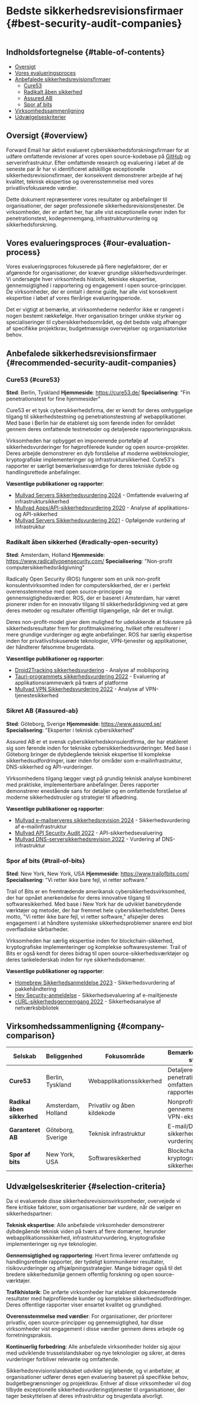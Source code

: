 # Bedste sikkerhedsrevisionsfirmaer {#best-security-audit-companies}

<img loading="lazy" src="/img/articles/security-audit.webp" alt="" class="rounded-lg" />

## Indholdsfortegnelse {#table-of-contents}

* [Oversigt](#overview)
* [Vores evalueringsproces](#our-evaluation-process)
* [Anbefalede sikkerhedsrevisionsfirmaer](#recommended-security-audit-companies)
  * [Cure53](#cure53)
  * [Radikalt åben sikkerhed](#radically-open-security)
  * [Assured AB](#assured-ab)
  * [Spor af bits](#trail-of-bits)
* [Virksomhedssammenligning](#company-comparison)
* [Udvælgelseskriterier](#selection-criteria)

## Oversigt {#overview}

Forward Email har aktivt evalueret cybersikkerhedsforskningsfirmaer for at udføre omfattende revisioner af vores open source-kodebase på [GitHub](https://github.com/forwardemail) og serverinfrastruktur. Efter omfattende research og evaluering i løbet af de seneste par år har vi identificeret adskillige exceptionelle sikkerhedsrevisionsfirmaer, der konsekvent demonstrerer arbejde af høj kvalitet, teknisk ekspertise og overensstemmelse med vores privatlivsfokuserede værdier.

Dette dokument repræsenterer vores resultater og anbefalinger til organisationer, der søger professionelle sikkerhedsrevisionstjenester. De virksomheder, der er anført her, har alle vist exceptionelle evner inden for penetrationstest, kodegennemgang, infrastrukturvurdering og sikkerhedsforskning.

## Vores evalueringsproces {#our-evaluation-process}

Vores evalueringsproces fokuserede på flere nøglefaktorer, der er afgørende for organisationer, der kræver grundige sikkerhedsvurderinger. Vi undersøgte hver virksomheds historik, tekniske ekspertise, gennemsigtighed i rapportering og engagement i open source-principper. De virksomheder, der er omtalt i denne guide, har alle vist konsekvent ekspertise i løbet af vores flerårige evalueringsperiode.

Det er vigtigt at bemærke, at virksomhederne nedenfor ikke er rangeret i nogen bestemt rækkefølge. Hver organisation bringer unikke styrker og specialiseringer til cybersikkerhedsområdet, og det bedste valg afhænger af specifikke projektkrav, budgetmæssige overvejelser og organisatoriske behov.

## Anbefalede sikkerhedsrevisionsfirmaer {#recommended-security-audit-companies}

### Cure53 {#cure53}

**Sted**: Berlin, Tyskland
**Hjemmeside**: <https://cure53.de/>
**Specialisering**: "Fin penetrationstest for fine hjemmesider"

Cure53 er et tysk cybersikkerhedsfirma, der er kendt for deres omhyggelige tilgang til sikkerhedstestning og penetrationstestning af webapplikationer. Med base i Berlin har de etableret sig som førende inden for området gennem deres omfattende testmetoder og detaljerede rapporteringspraksis.

Virksomheden har opbygget en imponerende portefølje af sikkerhedsvurderinger for højprofilerede kunder og open source-projekter. Deres arbejde demonstrerer en dyb forståelse af moderne webteknologier, kryptografiske implementeringer og infrastruktursikkerhed. Cure53's rapporter er særligt bemærkelsesværdige for deres tekniske dybde og handlingsrettede anbefalinger.

**Væsentlige publikationer og rapporter**:

* [Mullvad Servers Sikkerhedsvurdering 2024](https://cure53.de/pentest-report_mullvad\_2024\_v1.pdf) - Omfattende evaluering af infrastruktursikkerhed
* [Mullvad Apps/API-sikkerhedsvurdering 2020](https://cure53.de/pentest-report_mullvad\_2020\_v2.pdf) - Analyse af applikations- og API-sikkerhed
* [Mullvad Servers Sikkerhedsvurdering 2021](https://cure53.de/pentest-report_mullvad\_2021\_v1.pdf) - Opfølgende vurdering af infrastruktur

### Radikalt åben sikkerhed {#radically-open-security}

**Sted**: Amsterdam, Holland
**Hjemmeside**: <https://www.radicallyopensecurity.com/>
**Specialisering**: "Non-profit computersikkerhedsrådgivning"

Radically Open Security (ROS) fungerer som en unik non-profit konsulentvirksomhed inden for computersikkerhed, der er i perfekt overensstemmelse med open source-principper og gennemsigtighedsværdier. ROS, der er baseret i Amsterdam, har været pionerer inden for en innovativ tilgang til sikkerhedsrådgivning ved at gøre deres metoder og resultater offentligt tilgængelige, når det er muligt.

Deres non-profit-model giver dem mulighed for udelukkende at fokusere på sikkerhedsresultater frem for profitmaksimering, hvilket ofte resulterer i mere grundige vurderinger og ægte anbefalinger. ROS har særlig ekspertise inden for privatlivsfokuserede teknologier, VPN-tjenester og applikationer, der håndterer følsomme brugerdata.

**Væsentlige publikationer og rapporter**:

* [Droid2Tracking sikkerhedsvurdering](https://github.com/radicallyopensecurity/ros-website/blob/main/ros-public-reports/ROS%20-%20OnNet%20-%20OF-Droid2Tracking%20the%20Trackers%20-%202022.pdf) - Analyse af mobilsporing
* [Tauri-programmets sikkerhedsvurdering 2022](https://github.com/radicallyopensecurity/ros-website/blob/main/ros-public-reports/ROS%20-%20The%20Tauri%20Programme%20-2022.pdf) - Evaluering af applikationsrammeværk på tværs af platforme
* [Mullvad VPN Sikkerhedsvurdering 2022](https://github.com/radicallyopensecurity/ros-website/blob/main/ros-public-reports/ROS%20-%20Mullvad%20VPN%202022.pdf) - Analyse af VPN-tjenestesikkerhed

### Sikret AB {#assured-ab}

**Sted**: Göteborg, Sverige
**Hjemmeside**: <https://www.assured.se/>
**Specialisering**: "Eksperter i teknisk cybersikkerhed"

Assured AB er et svensk cybersikkerhedskonsulentfirma, der har etableret sig som førende inden for tekniske cybersikkerhedsvurderinger. Med base i Göteborg bringer de dybdegående teknisk ekspertise til komplekse sikkerhedsudfordringer, især inden for områder som e-mailinfrastruktur, DNS-sikkerhed og API-vurderinger.

Virksomhedens tilgang lægger vægt på grundig teknisk analyse kombineret med praktiske, implementerbare anbefalinger. Deres rapporter demonstrerer enestående sans for detaljer og en omfattende forståelse af moderne sikkerhedstrusler og strategier til afbødning.

**Væsentlige publikationer og rapporter**:

* [Mullvad e-mailserveres sikkerhedsrevision 2024](https://www.assured.se/publications/Assured_Mullvad_email_server_audit\_2024.pdf) - Sikkerhedsvurdering af e-mailinfrastruktur
* [Mullvad API Security Audit 2022](https://www.assured.se/publications/Assured_Mullvad_API_audit_report\_2022.pdf) - API-sikkerhedsevaluering
* [Mullvad DNS-serversikkerhedsrevision 2022](https://www.assured.se/publications/Assured_Mullvad_DNS_server_audit_report\_2022.pdf) - Vurdering af DNS-infrastruktur

### Spor af bits {#trail-of-bits}

**Sted**: New York, New York, USA
**Hjemmeside**: <https://www.trailofbits.com/>
**Specialisering**: "Vi retter ikke bare fejl, vi retter software."

Trail of Bits er en fremtrædende amerikansk cybersikkerhedsvirksomhed, der har opnået anerkendelse for deres innovative tilgang til softwaresikkerhed. Med base i New York har de udviklet banebrydende værktøjer og metoder, der har fremmet hele cybersikkerhedsfeltet. Deres motto, "Vi retter ikke bare fejl, vi retter software," afspejler deres engagement i at håndtere systemiske sikkerhedsproblemer snarere end blot overfladiske sårbarheder.

Virksomheden har særlig ekspertise inden for blockchain-sikkerhed, kryptografiske implementeringer og komplekse softwaresystemer. Trail of Bits er også kendt for deres bidrag til open source-sikkerhedsværktøjer og deres tankelederskab inden for nye sikkerhedsdomæner.

**Væsentlige publikationer og rapporter**:

* [Homebrew Sikkerhedsanmeldelse 2023](https://github.com/trailofbits/publications/blob/master/reviews/2023-08-28-homebrew-securityreview.pdf) - Sikkerhedsvurdering af pakkehåndtering
* [Hey Security-anmeldelse](https://github.com/trailofbits/publications/blob/master/reviews/Hey.pdf) - Sikkerhedsevaluering af e-mailtjeneste
* [cURL-sikkerhedsgennemgang 2022](https://github.com/trailofbits/publications/blob/master/reviews/2022-12-curl-securityreview.pdf) - Sikkerhedsanalyse af netværksbibliotek

## Virksomhedssammenligning {#company-comparison}

| Selskab | Beliggenhed | Fokusområde | Bemærkelsesværdige styrker | Offentlige rapporter |
| --------------------------- | ---------------------- | ------------------------ | ----------------------------------------------------- | -------------------------- |
| **Cure53** | Berlin, Tyskland | Webapplikationssikkerhed | Detaljeret penetrationstest, omfattende rapportering | 3+ Mullvad-vurderinger |
| **Radikal åben sikkerhed** | Amsterdam, Holland | Privatliv og åben kildekode | Nonprofitmodel, gennemsigtighed, VPN-ekspertise | Offentlig deling af metoder |
| **Garanteret AB** | Göteborg, Sverige | Teknisk infrastruktur | E-mail/DNS-sikkerhed, API-vurderinger | Specialiserede serverrevisioner |
| **Spor af bits** | New York, USA | Softwaresikkerhed | Blockchain, kryptografi, sikkerhedsværktøjer | Open source-bidrag |

## Udvælgelseskriterier {#selection-criteria}

Da vi evaluerede disse sikkerhedsrevisionsvirksomheder, overvejede vi flere kritiske faktorer, som organisationer bør vurdere, når de vælger en sikkerhedspartner:

**Teknisk ekspertise**: Alle anbefalede virksomheder demonstrerer dybdegående teknisk viden på tværs af flere domæner, herunder webapplikationssikkerhed, infrastrukturvurdering, kryptografiske implementeringer og nye teknologier.

**Gennemsigtighed og rapportering**: Hvert firma leverer omfattende og handlingsrettede rapporter, der tydeligt kommunikerer resultater, risikovurderinger og afhjælpningsstrategier. Mange bidrager også til det bredere sikkerhedsmiljø gennem offentlig forskning og open source-værktøjer.

**Trafikhistorik**: De anførte virksomheder har etableret dokumenterede resultater med højprofilerede kunder og komplekse sikkerhedsudfordringer. Deres offentlige rapporter viser ensartet kvalitet og grundighed.

**Overensstemmelse med værdier**: For organisationer, der prioriterer privatliv, open source-principper og gennemsigtighed, har disse virksomheder vist engagement i disse værdier gennem deres arbejde og forretningspraksis.

**Kontinuerlig forbedring**: Alle anbefalede virksomheder holder sig ajour med udviklende trusselslandskaber og nye teknologier og sikrer, at deres vurderinger forbliver relevante og omfattende.

Sikkerhedsrevisionslandskabet udvikler sig løbende, og vi anbefaler, at organisationer udfører deres egen evaluering baseret på specifikke behov, budgetbegrænsninger og projektkrav. Enhver af disse virksomheder vil dog tilbyde exceptionelle sikkerhedsvurderingstjenester til organisationer, der tager beskyttelsen af deres infrastruktur og brugerdata alvorligt.
